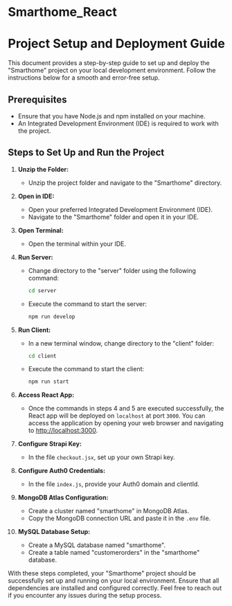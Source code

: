 # Smarthome_React

# Project Setup and Deployment Guide

This document provides a step-by-step guide to set up and deploy the "Smarthome" project on your local development environment. Follow the instructions below for a smooth and error-free setup.

## Prerequisites
- Ensure that you have Node.js and npm installed on your machine.
- An Integrated Development Environment (IDE) is required to work with the project.

## Steps to Set Up and Run the Project

1. **Unzip the Folder:**
   - Unzip the project folder and navigate to the "Smarthome" directory.

2. **Open in IDE:**
   - Open your preferred Integrated Development Environment (IDE).
   - Navigate to the "Smarthome" folder and open it in your IDE.

3. **Open Terminal:**
   - Open the terminal within your IDE.

4. **Run Server:**
   - Change directory to the "server" folder using the following command:
     ```bash
     cd server
     ```
   - Execute the command to start the server:
     ```bash
     npm run develop
     ```

5. **Run Client:**
   - In a new terminal window, change directory to the "client" folder:
     ```bash
     cd client
     ```
   - Execute the command to start the client:
     ```bash
     npm run start
     ```

6. **Access React App:**
   - Once the commands in steps 4 and 5 are executed successfully, the React app will be deployed on `localhost` at port `3000`. You can access the application by opening your web browser and navigating to [http://localhost:3000](http://localhost:3000).

7. **Configure Strapi Key:**
   - In the file `checkout.jsx`, set up your own Strapi key.

8. **Configure Auth0 Credentials:**
   - In the file `index.js`, provide your Auth0 domain and clientId.

9. **MongoDB Atlas Configuration:**
   - Create a cluster named "smarthome" in MongoDB Atlas.
   - Copy the MongoDB connection URL and paste it in the `.env` file.

10. **MySQL Database Setup:**
    - Create a MySQL database named "smarthome".
    - Create a table named "customerorders" in the "smarthome" database.

With these steps completed, your "Smarthome" project should be successfully set up and running on your local environment. Ensure that all dependencies are installed and configured correctly. Feel free to reach out if you encounter any issues during the setup process.

